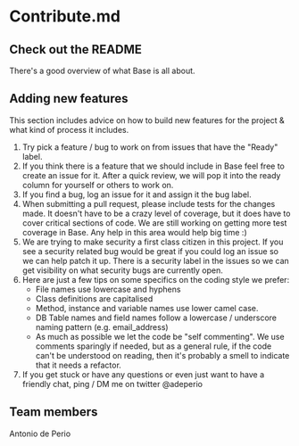 # Contribute.md

## Check out the README

There's a good overview of what Base is all about.

## Adding new features

This section includes advice on how to build new features for the project & what kind of process it includes.

1. Try pick a feature / bug to work on from issues that have the "Ready" label.
2. If you think there is a feature that we should include in Base feel free to create an issue for it. After a quick review, we will pop it into the ready column for yourself or others to work on.
3. If you find a bug, log an issue for it and assign it the bug label.
4. When submitting a pull request, please include tests for the changes made. It doesn't have to be a crazy level of coverage, but it does have to cover critical sections of code. We are still working on getting more test coverage in Base. Any help in this area would help big time :)
5. We are trying to make security a first class citizen in this project. If you see a security related bug would be great if you could log an issue so we can help patch it up. There is a security label in the issues so we can get visibility on what security bugs are currently open.
6. Here are just a few tips on some specifics on the coding style we prefer:
    * File names use lowercase and hyphens
    * Class definitions are capitalised
    * Method, instance and variable names use lower camel case.
    * DB Table names and field names follow a lowercase / underscore naming pattern (e.g. email_address)
    * As much as possible we let the code be "self commenting". We use comments sparingly if needed, but as a general rule, if the code can't be understood on reading, then it's probably a smell to indicate that it needs a refactor.
7. If you get stuck or have any questions or even just want to have a friendly chat, ping / DM me on twitter @adeperio

## Team members

Antonio de Perio
